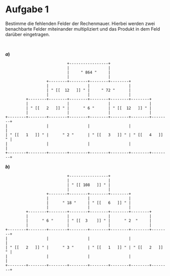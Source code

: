 <!--
version:  0.0.1

language: de

@style
input {
    text-align: center;
}

.flex-container {
    display: flex;
    flex-wrap: wrap;
    align-items: stretch;
    gap: 20px;
}

.flex-child {
    flex: 1;
    min-width: 350px;
    margin-right: 20px;
}

@media (max-width: 400px) {
    .flex-child {
        flex: 100%;
        margin-right: 0;
    }
}


.vertical-text {
    writing-mode: vertical-rl;
    transform: rotate(180deg);
    text-align: center;
}
@end

formula: \carry   \textcolor{red}{\scriptsize #1}
formula: \digit   \rlap{\carry{#1}}\phantom{#2}#2
formula: \permil  \text{‰}

import: https://raw.githubusercontent.com/liaTemplates/algebrite/master/README.md
import: https://raw.githubusercontent.com/LiaTemplates/Tikz-Jax/main/README.md

script: https://cdn.jsdelivr.net/gh/LiaTemplates/Tikz-Jax@main/dist/index.js

@round
<script>
  let value = `@input`;
  if (value.startsWith("@")) {
    ""
  } else {
    value = JSON.parse(value);
    value = value[0]
    value = value.replace(/,/g, ".");
    value = parseFloat(value);
    value = Math.round(value * Math.pow(10,@1)) / Math.pow(10,@1);
    value == @0
  }
</script>
@end

tags: Multiplikation, Dvision, schwer

-->




# Aufgabe 1

Bestimme die fehlenden Felder der Rechenmauer. Hierbei werden zwei benachbarte Felder miteinander multipliziert und das Produkt in dem Feld darüber eingetragen.



<br>

<section class="flex-container">
<div class="flex-child">

__$a)\;\;$__

``` ascii
                           +-----------------+
                           |                 |
                           |     " 864 "     |
                           |                 |
                  +--------+--------+--------+--------+
                  |                 |                 |
                  | " [[  12   ]] " |     " 72 "      |
                  |                 |                 |
         +--------+--------+--------+--------+--------+--------+
         |                 |                 |                 |
         | " [[   2   ]] " |      " 6 "      | " [[  12   ]] " |
         |                 |                 |                 |
+--------+--------+--------+--------+--------+--------+--------+--------+                                       
|                 |                 |                 |                 |
| " [[   1   ]] " |      " 2 "      | " [[   3   ]] " | " [[   4   ]] " |
|                 |                 |                 |                 |
+--------+--------+--------+--------+--------+--------+--------+--------+                                       
```

</div>
</section>



<section class="flex-container">
<div class="flex-child">

__$b)\;\;$__

``` ascii
                           +-----------------+
                           |                 |
                           | " [[ 108   ]] " |
                           |                 |
                  +--------+--------+--------+--------+
                  |                 |                 |
                  |      " 18 "     | " [[   6   ]] " |
                  |                 |                 |
         +--------+--------+--------+--------+--------+--------+
         |                 |                 |                 |
         |      " 6 "      | " [[  3    ]] " |      " 2  "     |
         |                 |                 |                 |
+--------+--------+--------+--------+--------+--------+--------+--------+                                       
|                 |                 |                 |                 |
| " [[   2   ]] " |      " 3 "      | " [[   1   ]] " | " [[   2   ]] " |
|                 |                 |                 |                 |
+--------+--------+--------+--------+--------+--------+--------+--------+                                       
```

</div>
</section>

<br>
<br>
<br>
<br>
<br>
<br>
<br>